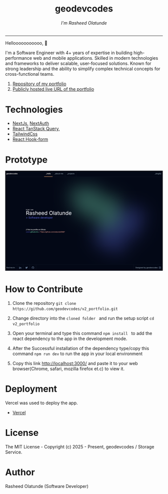 <div align="center">
<h1>geodevcodes</h1>
<h6><i>I'm Rasheed Olatunde</i></h6>
<hr />
</div>

Hellooooooooooo, 👋

I'm a Software Engineer with 4+ years of expertise in building high-performance web and mobile applications. Skilled in modern technologies and frameworks to deliver scalable, user-focused solutions. Known for strong leadership and the ability to simplify complex technical concepts for cross-functional teams.

1.  [Repository of my portfolio](https://github.com/geodevcodes/v2_portfolio)
2.  [Publicly hosted live URL of the portfolio](https://geodevcodes.vercel.app/)

# Technologies

- [NextJs,](https://nextjs.org/) [NextAuth](https://next-auth.js.org/)
- [React TanStack Query,](https://tanstack.com/query/latest)
- [TailwindCss](https://tailwindcss.com/)
- [React Hook-form](https://react-hook-form.com/)

# Prototype

![Minion](public/portfolio.png)

# How to Contribute

1. Clone the repository
   `git clone https://github.com/geodevcodes/v2_portfolio.git`

2. Change directory into the `cloned folder ` and run the setup script
   `cd v2_portfolio`

3. Open your terminal and type this command `npm install ` to add the react dependency to the app in the development mode.

4. After the Successful installation of the dependency type/copy this command `npm run dev` to run the app in your local environment

5. Copy this link [http://localhost:3000/](http://localhost:3000/) and paste it to your web browser(Chrome, safari, mozilla firefox et.c) to view it.

# Deployment

Vercel was used to deploy the app.

- [Vercel](https://vercel.com/dashboard)

# License

The MIT License - Copyright (c) 2025 - Present, geodevcodes / Storage Service.

# Author

Rasheed Olatunde (Software Developer)
